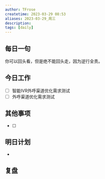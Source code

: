 ```yaml
---
author: TFrose
createtime: 2023-03-29 08:53
aliases: 2023-03-29_周三
description:
tags: [daily]
---
```


## 每日一句
你可以回头看，但是绝不能回头走，因为逆行全责。

## 今日工作
- [ ] 智能IVR外呼渠道优化需求测试
- [ ] 外呼渠道优化需求测试

## 其他事项
- [ ] 

## 明日计划
- 

## 复盘

